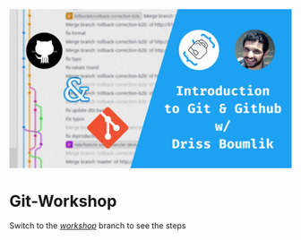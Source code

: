 <img src="assets/git-github.png" />

# Git-Workshop

Switch to the [_workshop_](https://github.com/teacodema/Git-Workshop/tree/workshop) branch to see the steps
